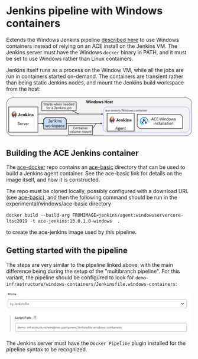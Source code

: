 # Jenkins pipeline with Windows containers

Extends the Windows Jenkins pipeline [described here](../README-jenkins.md) to use Windows
containers instead of relying on an ACE install on the Jenkins VM. The Jenkins server must
have the Windows `docker` binary in PATH, and it must be set to use Windows rather than Linux
containers.

Jenkins itself runs as a process on the Window VM, while all the jobs are run in containers
started on-demand. The containers are transient rather than being static Jenkins nodes, and 
mount the Jenkins build workspace from the host:

![jenkins-windows](jenkins-windows.png)

## Building the ACE Jenkins container

The [ace-docker](https://github.com/ot4i/ace-docker/tree/main/experimental/windows)
repo contains an [ace-basic](https://github.com/ot4i/ace-docker/tree/main/experimental/windows/ace-basic)
directory that can be used to build a Jenkins agent container. See the ace-basic link for details 
on the image itself, and how it is constructed.

The repo must be cloned locally, possibly configured with a download URL (see 
[ace-basic](https://github.com/ot4i/ace-docker/tree/main/experimental/windows/ace-basic)),
and then the following command should be run in the experimental/windows/ace-basic directory
```
docker build --build-arg FROMIMAGE=jenkins/agent:windowsservercore-ltsc2019 -t ace-jenkins:13.0.1.0-windows  .
```
to create the ace-jenkins image used by this pipeline.

## Getting started with the pipeline

The steps are very similar to the pipeline linked above, with the main difference being 
during the setup of the "multibranch pipeline". For this variant, the pipeline should be
configured to look for `demo-infrastructure/windows-containers/Jenkinsfile.windows-containers`:

![jenkinsfile-windows-containers-configuration](jenkinsfile-windows-containers-configuration.png)

The Jenkins server must have the `Docker Pipeline` plugin installed for the pipeline syntax
to be recognized.